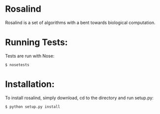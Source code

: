 Rosalind
========================================
Rosalind is a set of algorithms with a bent towards biological computation. 

Running Tests: 
========================================
Tests are run with Nose: 

    $ nosetests

Installation: 
========================================
To install rosalind, simply download, cd to the directory and run setup.py: 

    $ python setup.py install

